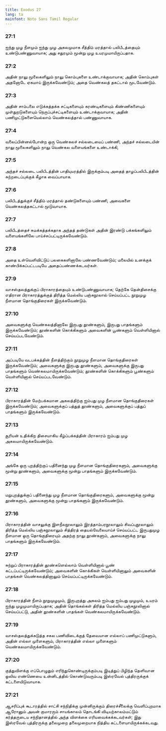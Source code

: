 ```yaml
---
title: Exodus 27
lang: ta
mainfont: Noto Sans Tamil Regular
---
```


###  27:1

ஐந்து முழ நீளமும் ஐந்து முழ அகலமுமாக சீத்திம் மரத்தால் பலிபீடத்தையும் உண்டுபண்ணுவாயாக; அது சதுரமும் மூன்று முழ உயரமுமாயிருப்பதாக.

###  27:2

அதின் நாலு மூலைகளிலும் நாலு கொம்புகளை உண்டாக்குவாயாக; அதின் கொம்புகள் அதனோடே ஏகமாய் இருக்கவேண்டும்; அதை வெண்கலத் தகட்டால் மூடவேண்டும்.

###  27:3

அதின் சாம்பலை எடுக்கத்தக்க சட்டிகளையும் கரண்டிகளையும் கிண்ணிகளையும் முள்துறடுகளையும் நெருப்புச்சட்டிகளையும் உண்டாக்குவாயாக; அதின் பணிமுட்டுகளையெல்லாம் வெண்கலத்தால் பண்ணுவாயாக.

###  27:4

வலைப்பின்னல்போன்ற ஒரு வெண்கலச் சல்லடையைப் பண்ணி, அந்தச் சல்லடையின் நாலு மூலைகளிலும் நாலு வெண்கல வளையங்களை உண்டாக்கி,

###  27:5

அந்தச் சல்லடை பலிபீடத்தின் பாதியுயரத்தில் இருக்கும்படி அதைத் தாழப்பலிபீடத்தின் சுற்றடைப்புக்குக் கீழாக வைப்பாயாக.

###  27:6

பலிபீடத்துக்குச் சீத்திம் மரத்தால் தண்டுகளையும் பண்ணி, அவைகளை வெண்கலத்தகட்டால் மூடுவாயாக.

###  27:7

பலிபீடத்தைச் சுமக்கத்தக்கதாக அந்தத் தண்டுகள் அதின் இரண்டு பக்கங்களிலும் வளையங்களிலே பாய்ச்சப்பட்டிருக்கவேண்டும்.

###  27:8

அதை உள்வெளிவிட்டுப் பலகைகளினாலே பண்ணவேண்டும்; மலையில் உனக்குக் காண்பிக்கப்பட்டபடியே அதைப்பண்ணக்கடவர்கள்.

###  27:9

வாசஸ்தலத்துக்குப் பிராகாரத்தையும் உண்டுபண்ணுவாயாக; தெற்கே தென்திசைக்கு எதிரான பிராகாரத்துக்குத் திரித்த மெல்லிய பஞ்சுநூலால் செய்யப்பட்ட நூறுமுழ நீளமான தொங்குதிரைகள் இருக்கவேண்டும்.

###  27:10

அவைகளுக்கு வெண்கலத்தினாலே இருபது தூண்களும், இருபது பாதங்களும் இருக்கவேண்டும்; தூண்களின் கொக்கிகளும் அவைகளின் பூண்களும் வெள்ளியினால் செய்யப்படவேண்டும்.

###  27:11

அப்படியே வடபக்கத்தின் நீளத்திற்கும் நூறுமுழ நீளமான தொங்குதிரைகள் இருக்கவேண்டும்; அவைகளுக்கு இருபது தூண்களும், அவைகளுக்கு இருபது பாதங்களும் வெண்கலமாயிருக்கவேண்டும்; தூண்களின் கொக்கிகளும் பூண்களும் வெள்ளியினால் செய்யப்படவேண்டும்.

###  27:12

பிராகாரத்தின் மேற்பக்கமான அகலத்திற்கு ஐம்பது முழ நீளமான தொங்குதிரைகள் இருக்கவேண்டும்; அவைகளுக்குப் பத்துத் தூண்களும், அவைகளுக்குப் பத்துப் பாதங்களும் இருக்கவேண்டும்.

###  27:13

சூரியன் உதிக்கிற திசையாகிய கீழ்ப்பக்கத்தின் பிராகாரம் ஐம்பது முழ அகலமாயிருக்கவேண்டும்.

###  27:14

அங்கே ஒரு புறத்திற்குப் பதினைந்து முழ நீளமான தொங்குதிரைகளும், அவைகளுக்கு மூன்று தூண்களும், அவைகளுக்கு மூன்று பாதங்களும் இருக்கவேண்டும்.

###  27:15

மறுபுறத்துக்குப் பதினைந்து முழ நீளமான தொங்குதிரைகளும், அவைகளுக்கு மூன்று தூண்களும், அவைகளுக்கு மூன்று பாதங்களும் இருக்கவேண்டும்.

###  27:16

பிராகாரத்தின் வாசலுக்கு இளநீலநூலாலும் இரத்தாம்பரநூலாலும் சிவப்புநூலாலும் திரித்த மெல்லிய பஞ்சுநூலாலும் சித்திரத் தையல்வேலையாய்ச் செய்யப்பட்ட இருபதுமுழ நீளமான ஒரு தொங்குதிரையும் அதற்கு நாலு தூண்களும், அவைகளுக்கு நாலு பாதங்களும் இருக்கவேண்டும்.

###  27:17

சுற்றுப் பிராகாரத்தின் தூண்களெல்லாம் வெள்ளியினால் பூண் கட்டப்பட்டிருக்கவேண்டும்; அவைகளின் கொக்கிகள் வெள்ளியினாலும் அவைகளின் பாதங்கள் வெண்கலத்தினாலும் செய்யப்பட்டிருக்கவேண்டும்.

###  27:18

பிராகாரத்தின் நீளம் நூறுமுழமும், இருபுறத்து அகலம் ஐம்பது ஐம்பது முழமும், உயரம் ஐந்து முழமுமாயிருப்பதாக; அதின் தொங்கல்கள் திரித்த மெல்லிய பஞ்சுநூலினால் செய்யப்பட்டு, அதின் தூண்களின் பாதங்கள் வெண்கலமாயிருக்கவேண்டும்.

###  27:19

வாசஸ்தலத்துக்கடுத்த சகல பணிவிடைக்குத் தேவையான எல்லாப் பணிமுட்டுகளும், அதின் எல்லா முளைகளும், பிராகாரத்தின் எல்லா முளைகளும் வெண்கலமாயிருக்கவேண்டும்.

###  27:20

குத்துவிளக்கு எப்பொழுதும் எரிந்துகொண்டிருக்கும்படி இடித்துப் பிழிந்த தெளிவான ஒலிவ எண்ணெயை உன்னிடத்தில் கொண்டுவரும்படி இஸ்ரவேல் புத்திரருக்குக் கட்டளையிடுவாயாக.

###  27:21

ஆசரிப்புக் கூடாரத்தில் சாட்சி சந்நிதிக்கு முன்னிருக்கும் திரைச்சீலைக்கு வெளிப்புறமாக ஆரோனும் அவன் குமாரரும் சாயங்காலம் தொடங்கி விடியற்காலம்மட்டும் கர்த்தருடைய சந்நிதானத்தில் அந்த விளக்கை எரியவைக்கக்கடவர்கள்; இது இஸ்ரவேல் புத்திரருக்கு தலைமுறை தலைமுறையாக நித்திய கட்டளையாயிருக்கக்கடவது.

